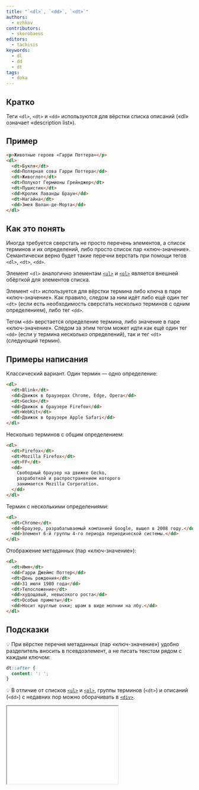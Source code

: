```yaml
---
title: "`<dl>`, `<dd>`, `<dt>`"
authors:
  - ezhkov
contributors:
  - skorobaeus
editors:
  - tachisis
keywords:
  - dl
  - dd
  - dt
tags:
  - doka
---
```


## Кратко

Теги `<dl>`, `<dt>` и `<dd>` используются для вёрстки списка описаний («dl» означает «description list»).

## Пример

```html
<p>Животные героев «Гарри Поттера»</p>
<dl>
  <dt>Букля</dt>
  <dd>Полярная сова Гарри Поттера</dd>
  <dt>Живоглот</dt>
  <dt>Полукот Гермионы Грейнджер</dt>
  <dt>Пушистик</dt>
  <dd>Кролик Лаванды Браун</dd>
  <dt>Нагайна</dt>
  <dd>Змея Волан-де-Морта</dd>
</dl>
```

## Как это понять

Иногда требуется сверстать не просто перечень элементов, а список терминов и их определений, либо просто список пар «ключ-значение». Семантически верно будет такие перечни верстать при помощи тегов `<dl>`, `<dt>`, `<dd>`.

Элемент `<dl>` аналогично элементам [`<ul>`](/html/ul/) и [`<ol>`](/html/ol/) является внешней обёрткой для элементов списка.

Элемент `<dt>` используется для вёрстки термина либо ключа в паре «ключ-значение». Как правило, следом за ним идёт либо ещё один тег `<dt>` (если есть необходимость сверстать несколько терминов с одним определением), либо тег `<dd>`.

Тегом `<dd>` верстается определение термина, либо значение в паре «ключ-значение». Следом за этим тегом может идти как ещё один тег `<dd>` (если у термина несколько определений), так и тег `<dt>` (следующий термин).

## Примеры написания

Классический вариант. Один термин — одно определение:

```html
<dl>
  <dt>Blink</dt>
  <dd>Движок в браузерах Chrome, Edge, Opera</dd>
  <dt>Gecko</dt>
  <dd>Движок в браузере Firefox</dd>
  <dt>WebKit</dt>
  <dd>Движок в браузере Apple Safari</dd>
</dl>
```

Несколько терминов с общим определением:

```html
<dl>
  <dt>Firefox</dt>
  <dt>Mozilla Firefox</dt>
  <dt>FF</dt>
  <dd>
    Свободный браузер на движке Gecko,
    разработкой и распространением которого
    занимается Mozilla Corporation.
  </dd>
</dl>
```

Термин с несколькими определениями:

```html
<dl>
  <dt>Chrome</dt>
  <dd>Браузер, разрабатываемый компанией Google, вышел в 2008 году.</dd>
  <dd>Элемент 6-й группы 4-го периода периодической системы.</dd>
</dl>
```

Отображение метаданных (пар «ключ-значение»):

```html
<dl>
  <dt>Имя</dt>
  <dd>Гарри Джеймс Поттер</dd>
  <dt>День рождения</dt>
  <dd>31 июля 1980 года</dd>
  <dt>Телосложение</dt>
  <dd>худощавый, невысокого роста</dd>
  <dt>Особые приметы</dt>
  <dd>Носит круглые очки; шрам в виде молнии на лбу.</dd>
</dl>
```

## Подсказки

💡 При вёрстке перечня метаданных (пар «ключ-значение») удобно разделитель вносить в псевдоэлемент, а не писать текстом рядом с каждым ключом:

```css
dt::after {
  content: ': ';
}
```

💡 В отличие от списков [`<ul>`](/html/ul/) и [`<ol>`](/html/ol/), группы терминов (`<dt>`) и описаний (`<dd>`) с недавних пор можно оборачивать в [`<div>`](/html/div/).

<iframe title="Пары «ключ-значение»" src="demos/dl-dd-dt/" height="210"></iframe>
